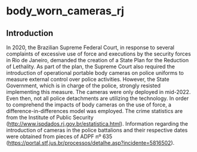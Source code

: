 # body_worn_cameras_rj

## Introduction
In 2020, the Brazilian Supreme Federal Court, in response to several complaints of excessive use of force and executions by the security forces in Rio de Janeiro, demanded the creation of a State Plan for the Reduction of Lethality. As part of the plan, the Supreme Court also required the introduction of operational portable body cameras on police uniforms to measure external control over police activities. However, the State Government, which is in charge of the police, strongly resisted implementing this measure. The cameras were only deployed in mid-2022. Even then, not all police detachments are utilizing the technology. In order to comprehend the impacts of body cameras on the use of force, a difference-in-differences model was employed. The crime statistics are from the Institute of Public Security (http://www.ispdados.rj.gov.br/estatistica.html). Information regarding the introduction of cameras in the police battalions and their respective dates were obtained from pieces of ADPF nº 635 (https://portal.stf.jus.br/processos/detalhe.asp?incidente=5816502).
